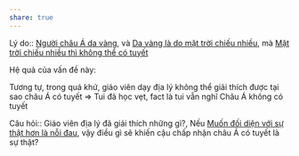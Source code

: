 ```yaml
---
share: true
---
```

Lý do:: [Người châu Á da vàng](Ng%C6%B0%E1%BB%9Di%20ch%C3%A2u%20%C3%81%20da%20v%C3%A0ng.md), và [Da vàng là do mặt trời chiếu nhiều](Da%20v%C3%A0ng%20l%C3%A0%20do%20m%E1%BA%B7t%20tr%E1%BB%9Di%20chi%E1%BA%BFu%20nhi%E1%BB%81u.md), mà [Mặt trời chiếu nhiều thì không thể có tuyết](M%E1%BA%B7t%20tr%E1%BB%9Di%20chi%E1%BA%BFu%20nhi%E1%BB%81u%20th%C3%AC%20kh%C3%B4ng%20th%E1%BB%83%20c%C3%B3%20tuy%E1%BA%BFt.md)

Hệ quả của vấn đề này:


Tương tự, trong quá khứ, giáo viên dạy địa lý không thể giải thích được tại sao châu Á có tuyết => Tui đã học vẹt, fact là tui vẫn nghĩ Châu Á không có tuyết

Câu hỏi:: Giáo viên địa lý đã giải thích những gì?, Nếu [Muốn đối diện với sự thật hơn là nỗi đau](./Mu%E1%BB%91n%20%C4%91%E1%BB%91i%20di%E1%BB%87n%20v%E1%BB%9Bi%20s%E1%BB%B1%20th%E1%BA%ADt%20h%C6%A1n%20l%C3%A0%20n%E1%BB%97i%20%C4%91au.md), vậy điều gì sẽ khiến cậu chấp nhận châu Á có tuyết là sự thật?
